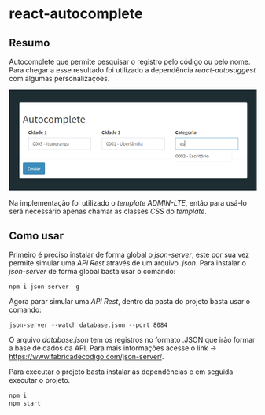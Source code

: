 # react-autocomplete

## Resumo
Autocomplete que permite pesquisar o registro pelo código ou pelo nome. Para chegar a esse resultado foi utilizado a dependência *react-autosuggest* com algumas personalizações.

![Alt text](/screenshots/screenshot_01.png?raw=true "Ilustração do autocomplete em execução")

Na implementação foi utilizado o *template* *ADMIN-LTE*, então para usá-lo será necessário apenas chamar as classes *CSS* do *template*.

## Como usar 

Primeiro é preciso instalar de forma global o *json-server*, este por sua vez permite simular uma *API Rest* através de um arquivo *.json*. Para instalar o *json-server* de forma global basta usar o comando:

    npm i json-server -g

Agora parar simular uma *API Rest*, dentro da pasta do projeto basta usar o comando: 

    json-server --watch database.json --port 8084

O arquivo *database.json* tem os registros no formato .JSON que irão formar a base de dados da API. Para mais informações acesse o link -> https://www.fabricadecodigo.com/json-server/.

Para executar o projeto basta instalar as dependências e em seguida executar o projeto.

    npm i
    npm start
